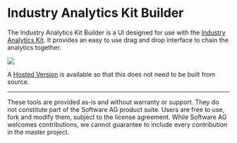 # Industry Analytics Kit Builder

The Industry Analytics Kit Builder is a UI designed for use with the [Industry Analytics Kit](https://github.com/SoftwareAG/apama-industry-analytics-kit). It provides an easy to use drag and drop interface to chain the analytics together.

[<img src="https://user-images.githubusercontent.com/38696279/57377601-bf4e6900-719a-11e9-815f-e13bf3fab11f.png"/>](https://softwareag.github.io/apama-industry-analytics-kit-builder/)

A [Hosted Version](https://softwareag.github.io/apama-industry-analytics-kit-builder/) is available so that this does not need to be built from source.

------------------------------

These tools are provided as-is and without warranty or support. They do not constitute part of the Software AG product suite. Users are free to use, fork and modify them, subject to the license agreement. While Software AG welcomes contributions, we cannot guarantee to include every contribution in the master project.
